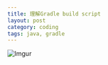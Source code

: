 ```yaml
---
title: 理解Gradle build script
layout: post
category: coding
tags: java, gradle
---
```


![Imgur](https://i.imgur.com/cB5V3j3.jpg)